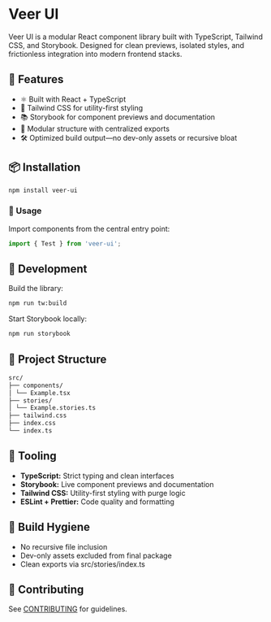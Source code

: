 # Veer UI
Veer UI is a modular React component library built with TypeScript, Tailwind CSS, and Storybook. Designed for clean previews, isolated styles, and frictionless integration into modern frontend stacks.

## 🚀 Features
- ⚛️ Built with React + TypeScript
- 🎨 Tailwind CSS for utility-first styling
- 📚 Storybook for component previews and documentation
- 🧩 Modular structure with centralized exports
- 🛠️ Optimized build output—no dev-only assets or recursive bloat

## 📦 Installation
```bash
npm install veer-ui
```

### 🔧 Usage
Import components from the central entry point:
```ts 
import { Test } from 'veer-ui'; 
```

## 🧪 Development
Build the library:
```bash
npm run tw:build 
```

Start Storybook locally:
```bash
npm run storybook 
```

## 📁 Project Structure
```bash
src/ 
├── components/ 
│ └── Example.tsx 
├── stories/ 
│ └── Example.stories.ts 
├── tailwind.css 
├── index.css 
└── index.ts 
```

## 🧰 Tooling
- **TypeScript:** Strict typing and clean interfaces
- **Storybook:** Live component previews and documentation
- **Tailwind CSS:** Utility-first styling with purge logic
- **ESLint + Prettier:** Code quality and formatting

## 🧼 Build Hygiene
- No recursive file inclusion
- Dev-only assets excluded from final package
- Clean exports via src/stories/index.ts

## 🤝 Contributing
See [CONTRIBUTING](CONTRIBUTING.md) for guidelines.